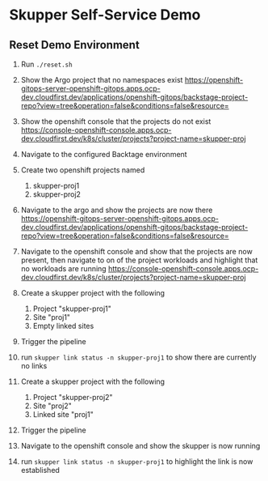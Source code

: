 # Skupper Self-Service Demo

## Reset Demo Environment
1. Run `./reset.sh`
1. Show the Argo project that no namespaces exist https://openshift-gitops-server-openshift-gitops.apps.ocp-dev.cloudfirst.dev/applications/openshift-gitops/backstage-project-repo?view=tree&operation=false&conditions=false&resource=
1. Show the openshift console that the projects do not exist
https://console-openshift-console.apps.ocp-dev.cloudfirst.dev/k8s/cluster/projects?project-name=skupper-proj
1. Navigate to the configured Backtage environment
1. Create two openshift projects named
    1. skupper-proj1
    2. skupper-proj2
1. Navigate to the argo and show the projects are now there
https://openshift-gitops-server-openshift-gitops.apps.ocp-dev.cloudfirst.dev/applications/openshift-gitops/backstage-project-repo?view=tree&operation=false&conditions=false&resource=
1. Navigate to the openshift console and show that the projects are now present, then navigate to on of the project workloads and highlight that no workloads are running
https://console-openshift-console.apps.ocp-dev.cloudfirst.dev/k8s/cluster/projects?project-name=skupper-proj
1. Create a skupper project with the following
    1. Project "skupper-proj1"
    1. Site "proj1"
    1. Empty linked sites
1. Trigger the pipeline
1. run `skupper link status -n skupper-proj1` to show there are currently no links
1. Create a skupper project with the following
    1. Project "skupper-proj2"
    1. Site "proj2"
    1. Linked site "proj1"
1. Trigger the pipeline
1. Navigate to the openshift console and show the skupper is now running

1. run `skupper link status -n skupper-proj1` to highlight the link is now established
